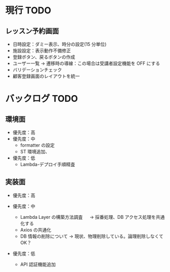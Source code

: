 # 現行 TODO

## レッスン予約画面

- 日時設定：ダミー表示、時分の設定(15 分単位)
- 施設設定：表示動作不備修正
- 登録ボタン、戻るボタンの作成
- ユーザー一覧 → 遷移時の導線：この場合は受講者設定機能を OFF にする
- バリデーションチェック
- 顧客登録画面のレイアウトを統一

# バックログ TODO

## 環境面

- 優先度：高
- 優先度：中
  - formatter の設定
  - ST 環境追加、
- 優先度：低
  - Lambda-デプロイ手順精査

## 実装面

- 優先度：高
- 優先度：中

  - Lambda Layer の構築方法調査
    　 → 採番処理、DB アクセス処理を共通化する
  - Axios の共通化
  - DB 情報の削除について
    → 現状、物理削除している。論理削除しなくて OK？

- 優先度：低
  - API 認証機能追加
